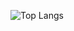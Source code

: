 <!--
<p align="center">
<a href="https://www.linkedin.com/in/anirudhaanekal"><img src="https://img.shields.io/badge/LinkedIn-blue?style=for-the-badge&logo=linkedin&logoColor=white" alt="LinkedIn Badge"></a>
</p>
-->
![Top Langs](https://github-readme-stats.vercel.app/api/top-langs/?username=Wambyat&hide=jupyter%20notebook,html,c%2B%2B,css&theme=dracula&hide_border=true&layout=compact)  
<!-- 
[![GitHub Streak](https://streak-stats.demolab.com?user=Wambyat&theme=dracula&hide_border=true&date_format=j%20M%5B%20Y%5D)](https://git.io/streak-stats)  
[![Github Stats](https://github-readme-stats-git-masterrstaa-rickstaa.vercel.app/api?username=Wambyat&show_icons=true&count_private=true&hide_border=true&theme=dracula&hide_rank=true&include_all_commits=true)](https://github.com/anuraghazra/github-readme-stats) -->
